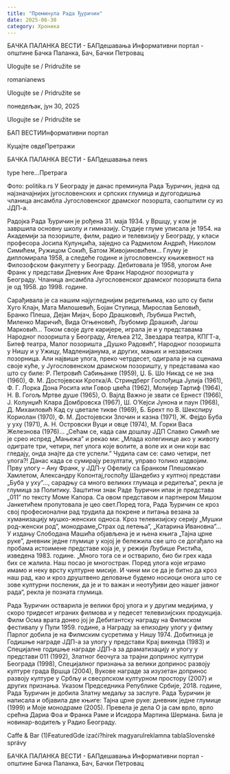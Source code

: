 ```yaml
---
title: "Преминула Рада Ђуричин"
date: 2025-06-30
category: Хроника
---
```


БАЧКА ПАЛАНКА ВЕСТИ - БАПдешавања Информативни портал - општине Бачка Паланка, Бач, Бачки Петровац

Ulogujte se / Pridružite se

romanianews

Ulogujte se / Pridružite se

понедељак, јун 30, 2025

Ulogujte se / Pridružite se

БАП ВЕСТИИнформативни портал

Куцајте овдеПретражи

БАЧКА ПАЛАНКА ВЕСТИ - БАПдешавања news

type here...Претрага

Фото: politika.rs
            У Београду је данас преминула Рада Ђуричин, једна од најзначајнијих југословенских и српских глумица и дугогодишња чланица ансамбла Југословенског драмског позоршта, саопштили су из ЈДП-а.

Радојка Рада Ђуричин је рођена 31. маја 1934. у Вршцу, у ком је завршила основну школу и гимназију. Студије глуме уписала је 1954. на Академији за позориште, филм, радио и телевизију у Београду, у класи професора Јосипа Кулунџића, заједно са Радмилом Андрић, Николом Симићем, Ружицом Сокић, Батом Живојиновићем…
Глуму је дипломирала 1958, а следеће године и југословенску књижевност на Филозофском факултету у Београду.
Дебитовала је 1958, улогом Ане Франк у представи Дневник Ане Франк Народног позоришта у Београду. Чланица ансамбла Југословенског драмског позоришта била је од 1958. до 1998. године.


Сарађивала је са нашим најугледнијим редитељима, као што су били Хуго Клајн, Мата Милошевић, Бојан Ступица, Мирослав Беловић, Бранко Плеша, Дејан Мијач, Боро Драшковић, Љубиша Ристић, Миленко Маричић, Вида Огњеновић, Љубомир Драшкић, Јагош Марковић…
Током своје дуге каријере, играла је и у представама Народног позоришта у Београду, Атељеа 212, Звездара театра, КПГТ-а, Битеф театра, Малог позоришта „Душко Радовић“, Народног позоришта у Нишу и у Ужицу, Мадленијанума, и других, мањих и независних позорница.
Али највише улога, преко четрдесет, одиграла је на сценама своје куће, у Југословенском драмском позоришту, у представама као што су биле: Р. Петровић Сабињанке (1959), Џ. Б. Шо Никад се не зна (1960), Ф. М. Достојевски Кротка/А. Стриндберг Госпођица Јулија (1961), Ф. Г. Лорка Дона Росита или Говор цвећа (1962), Молијер Тартиф (1964), Н. В. Гогољ Мртве душе (1965), О. Вајлд Важно је звати се Ернест (1966), Ј. Колунџић Клара Домбровска (1967), Ш. О’Кејси Јунона и паун (1968), Д. Михаиловић Кад су цветале тикве (1969), Б. Брехт по В. Шекспиру Кориолан (1970), Ф. М. Достојевски Злочин и казна (1971), Ж. Фејдо Буба у уху (1971), А. Н. Островски Вуци и овце (1974), М. Горки Васа Железнова (1976)…
„Сећам се, када сам дошлау ЈДП Славко Симић ме је срео испред „Мањежа” и рекао ми: „Млада колегинице ако у животу одиграте три, четири, пет улога које волите, а воле их и они који вас гледају, онда знајте да сте успели.” Чудила сам се: само четири, пет улога?! Данас када се сумирају резултати, управо толико издвојим. Прву улогу – Ану Франк, у ЈДП-у Офелију са Бранком Плешомкао Хамлетом, Александру Колонтај,госпођу Шандебиз у култној представи „Буба у уху”…, сарадњу са много великих глумаца и редитеља“, рекла је глумица за Политику.
Заштитни знак Раде Ђуричин ипак је представа „011” по тексту Моме Капора. Са овом представом и партнером Мишом Јанкетићем пропутовала је цео свет.Поред тога, Рада Ђуричин се кроз свој професионални рад трудила да покрене и питања везана за хуманизацију мушко-женских односа. Кроз телевизијску серију „Мушки род–женски род”, монодраме„Страх од летења”, „Катарина Ивановна”…
У издању Слободана Машића објављена је и њена књига „Тајна црне руке”, дневник једне глумице у којој је бележила све што се догађало на пробама истоимене представе која је, у режији Љубише Ристића, изведена 1983. године.
„Много тога се и остварило, био би грех када бих се жалила. Наш посао је многостран. Поред улога које играмо имамо и неку врсту културне мисије. И чини ми се да је битно да кроз наш рад, као и кроз друштвено деловање будемо носиоци онога што се зове културни посленик, да је и то важан и неотуђиви део нашег јавног рада“, рекла је позната глумица.


Рада Ђуричин остварила је велики број улога и у другим медијима, у скоро тридесет играних филмова и у педесет телевизијских продукција. Филм Осма врата донео јој је Дебитантску награду на Филмском фестивалу у Пули 1959. године, а Награду за епизодну улогу у филму Парлог добила је на Филмским сусретима у Нишу 1974.
Добитница је Годишње награде ЈДП-а за улогу у представи Крај викенда (1983) и Специјалне годишње награде ЈДП-а за драматизацију и улогу у представи 011 (1992), Златног беочуга за трајни допринос култури Београда (1998), Специјалног признања за велики допринос развоју културе града Вршца (2004), Вукове награде за изузетан допринос развоју културе у Србљу и свесрпском културном простору (2007) и других признања.
Указом Председника Републике Србије, 2018. године, Рада Ђуричин је добила Златну медаљу за заслуге.
Рада Ђуричин је написала и објавила две књиге: Тајна црне руке: дневник једне глумице (1999) и Моје монодраме (2005). Превела је дела О ја сам врло, врло срећна Дариа Фоа и Франка Раме и Исидора Мартина Шермана.
Била је новинар-водитељ у Радио Београду.

Caffe & Bar (1)FeaturedGde izaći?hírek magyarulreklamna tablaSlovenské správy

БАЧКА ПАЛАНКА ВЕСТИ - БАПдешавања Информативни портал - општине Бачка Паланка, Бач, Бачки Петровац

